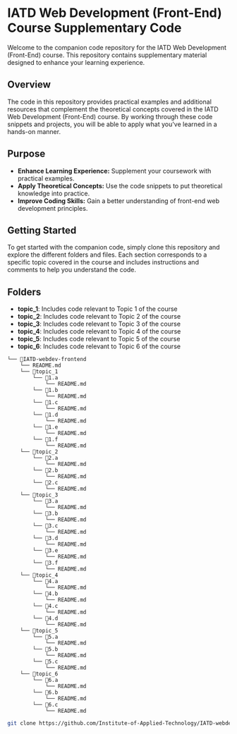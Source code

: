 # IATD Web Development (Front-End) Course Supplementary Code

Welcome to the companion code repository for the IATD Web Development (Front-End) course. This repository contains supplementary material designed to enhance your learning experience.

## Overview

The code in this repository provides practical examples and additional resources that complement the theoretical concepts covered in the IATD Web Development (Front-End) course. By working through these code snippets and projects, you will be able to apply what you've learned in a hands-on manner.

## Purpose

- **Enhance Learning Experience:** Supplement your coursework with practical examples.
- **Apply Theoretical Concepts:** Use the code snippets to put theoretical knowledge into practice.
- **Improve Coding Skills:** Gain a better understanding of front-end web development principles.

## Getting Started

To get started with the companion code, simply clone this repository and explore the different folders and files. Each section corresponds to a specific topic covered in the course and includes instructions and comments to help you understand the code. 

## Folders



- **topic_1**: Includes code relevant to Topic 1 of the course
- **topic_2**: Includes code relevant to Topic 2 of the course
- **topic_3**: Includes code relevant to Topic 3 of the course
- **topic_4**: Includes code relevant to Topic 4 of the course
- **topic_5**: Includes code relevant to Topic 5 of the course
- **topic_6**: Includes code relevant to Topic 6 of the course


```
└── 📁IATD-webdev-frontend
    └── README.md
    └── 📁topic_1
        └── 📁1.a
            └── README.md
        └── 📁1.b
            └── README.md
        └── 📁1.c
            └── README.md
        └── 📁1.d
            └── README.md
        └── 📁1.e
            └── README.md
        └── 📁1.f
            └── README.md
    └── 📁topic_2
        └── 📁2.a
            └── README.md
        └── 📁2.b
            └── README.md
        └── 📁2.c
            └── README.md
    └── 📁topic_3
        └── 📁3.a
            └── README.md
        └── 📁3.b
            └── README.md
        └── 📁3.c
            └── README.md
        └── 📁3.d
            └── README.md
        └── 📁3.e
            └── README.md
        └── 📁3.f
            └── README.md
    └── 📁topic_4
        └── 📁4.a
            └── README.md
        └── 📁4.b
            └── README.md
        └── 📁4.c
            └── README.md
        └── 📁4.d
            └── README.md
    └── 📁topic_5
        └── 📁5.a
            └── README.md
        └── 📁5.b
            └── README.md
        └── 📁5.c
            └── README.md
    └── 📁topic_6
        └── 📁6.a
            └── README.md
        └── 📁6.b
            └── README.md
        └── 📁6.c
            └── README.md
```


```sh
git clone https://github.com/Institute-of-Applied-Technology/IATD-webdev-frontend.git

